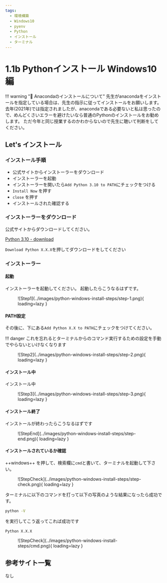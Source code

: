 ```yaml
---
tags:
  - 環境構築
  - Windows10
  - pyenv
  - Python
  - インストール
  - ターミナル
---
```


# 1.1b Pythonインストール Windows10編

!!! warning ":snake: Anacondaのインストールについて"
    先生がanacondaをインストールを指定している場合は、先生の指示に従ってインストールをお願いします。
    去年(2021年)では指定されましたが、anacondaである必要ないと私は思ったので、めんどくさいエラーを避けたいなら普通のPythonのインストールをお勧めします。
    ただ今年と同じ授業するのかわからないので先生に聴いて判断をしてください。

## Let's インストール

### インストール手順
- 公式サイトからインストーラーをダウンロード
- インストーラーを起動
- インストーラーを開いたら`Add Python 3.10 to PATH`にチェックをつける
- `Install Now` を押す
- `close` を押す
- インストールされた確認する

### インストーラーをダウンロード

公式サイトからダウンロードしてください。

[Python 3.10 - download](https://www.python.org/downloads/)

`Download Python X.X.X`を押してダウンロードをしてください

### インストーラー

#### 起動
インストーラーを起動してください。
起動したらこうなるはずです。

<figure markdown>
![Step1](../images/python-windows-install-steps/step-1.png){ loading=lazy }
</figure>

#### PATH設定

その後に、下にある`Add Python X.X to PATH`にチェックをつけてください。

!!! danger
    これを忘れるとターミナルからのコマンド実行するための設定を手動でやらないといけなくなります

<figure markdown>
![Step2](../images/python-windows-install-steps/step-2.png){ loading=lazy }
</figure>

#### インストール中

インストール中

<figure markdown>
![Step3](../images/python-windows-install-steps/step-3.png){ loading=lazy }
</figure>

#### インストール終了
インストールが終わったらこうなるはずです

<figure markdown>
![StepEnd](../images/python-windows-install-steps/step-end.png){ loading=lazy }
</figure>

#### インストールされているか確認

++windows++ を押して、検索欄に`cmd`と書いて、ターミナルを起動して下さい。

<figure markdown>
![StepCheck](../images/python-windows-install-steps/step-check.png){ loading=lazy }
</figure>

ターミナルに以下のコマンドを打って以下の写真のような結果になったら成功です。

```cmd title="cmd"
python -V
```
を実行してこう返ってこれば成功です
```cmd title="cmd"
Python X.X.X
```

<figure markdown>
![StepCheck](../images/python-windows-install-steps/cmd.png){ loading=lazy }
</figure>

## 参考サイト一覧
なし